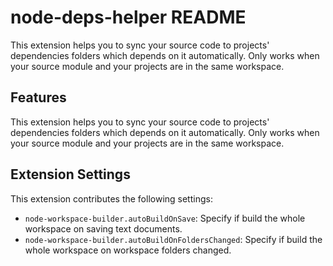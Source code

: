 # node-deps-helper README

This extension helps you to sync your source code to projects' dependencies folders which depends on it automatically. Only works when your source module and your projects are in the same workspace.

## Features

This extension helps you to sync your source code to projects' dependencies folders which depends on it automatically. Only works when your source module and your projects are in the same workspace.

## Extension Settings


This extension contributes the following settings:

* `node-workspace-builder.autoBuildOnSave`: Specify if build the whole workspace on saving text documents.
* `node-workspace-builder.autoBuildOnFoldersChanged`: Specify if build the whole workspace on workspace folders changed.
